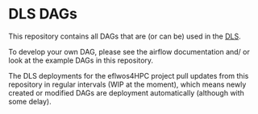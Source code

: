 # DLS DAGs

This repository contains all DAGs that are (or can be) used in the [DLS](https://github.com/eflows4hpc/data-logistics-service).

To develop your own DAG, please see the airflow documentation and/ or look at the example DAGs in this repository.

The DLS deployments for the eflwos4HPC project pull updates from this repository in regular intervals (WIP at the moment), which means newly created or modified DAGs are deployment automatically (although with some delay).